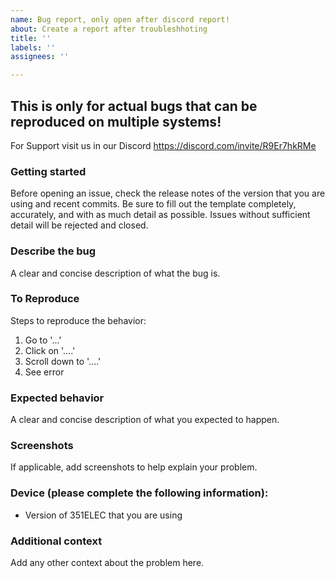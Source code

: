 ```yaml
---
name: Bug report, only open after discord report!
about: Create a report after troubleshhoting
title: ''
labels: ''
assignees: ''

---
```


## This is only for actual bugs that can be reproduced on multiple systems!  ##
 For Support visit us in our Discord
https://discord.com/invite/R9Er7hkRMe

### Getting started
Before opening an issue, check the release notes of the version that you are using and recent commits.  Be sure to fill out the template completely, accurately, and with as much detail as possible.  Issues without sufficient detail will be rejected and closed.

### Describe the bug
A clear and concise description of what the bug is.

### To Reproduce
Steps to reproduce the behavior:
1. Go to '...'
2. Click on '....'
3. Scroll down to '....'
4. See error

### Expected behavior
A clear and concise description of what you expected to happen.

### Screenshots
If applicable, add screenshots to help explain your problem.

### Device (please complete the following information):
 - Version of 351ELEC that you are using

### Additional context
Add any other context about the problem here.
